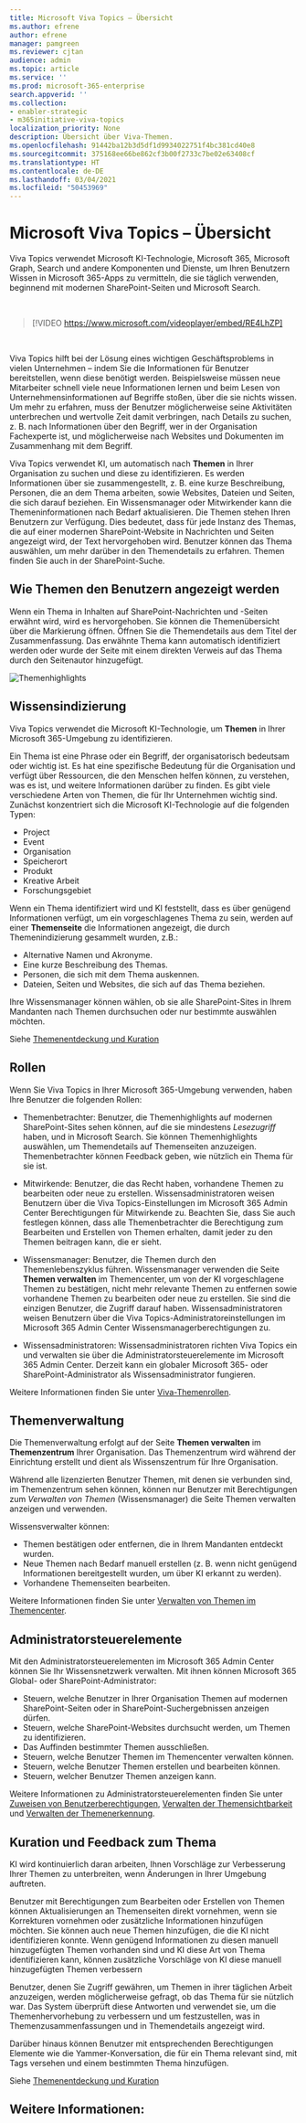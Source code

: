 ```yaml
---
title: Microsoft Viva Topics – Übersicht
ms.author: efrene
author: efrene
manager: pamgreen
ms.reviewer: cjtan
audience: admin
ms.topic: article
ms.service: ''
ms.prod: microsoft-365-enterprise
search.appverid: ''
ms.collection:
- enabler-strategic
- m365initiative-viva-topics
localization_priority: None
description: Übersicht über Viva-Themen.
ms.openlocfilehash: 91442ba12b3d5df1d9934022751f4bc381cd40e8
ms.sourcegitcommit: 375168ee66be862cf3b00f2733c7be02e63408cf
ms.translationtype: HT
ms.contentlocale: de-DE
ms.lasthandoff: 03/04/2021
ms.locfileid: "50453969"
---
```

# <a name="microsoft-viva-topics-overview"></a>Microsoft Viva Topics – Übersicht 

Viva Topics verwendet Microsoft KI-Technologie, Microsoft 365, Microsoft Graph, Search und andere Komponenten und Dienste, um Ihren Benutzern Wissen in Microsoft 365-Apps zu vermitteln, die sie täglich verwenden, beginnend mit modernen SharePoint-Seiten und Microsoft Search.

</br>

> [!VIDEO https://www.microsoft.com/videoplayer/embed/RE4LhZP]  

</br>

Viva Topics hilft bei der Lösung eines wichtigen Geschäftsproblems in vielen Unternehmen – indem Sie die Informationen für Benutzer bereitstellen, wenn diese benötigt werden. Beispielsweise müssen neue Mitarbeiter schnell viele neue Informationen lernen und beim Lesen von Unternehmensinformationen auf Begriffe stoßen, über die sie nichts wissen. Um mehr zu erfahren, muss der Benutzer möglicherweise seine Aktivitäten unterbrechen und wertvolle Zeit damit verbringen, nach Details zu suchen, z. B. nach Informationen über den Begriff, wer in der Organisation Fachexperte ist, und möglicherweise nach Websites und Dokumenten im Zusammenhang mit dem Begriff.

Viva Topics verwendet KI, um automatisch nach **Themen** in Ihrer Organisation zu suchen und diese zu identifizieren. Es werden Informationen über sie zusammengestellt, z. B. eine kurze Beschreibung, Personen, die an dem Thema arbeiten, sowie Websites, Dateien und Seiten, die sich darauf beziehen. Ein Wissensmanager oder Mitwirkender kann die Themeninformationen nach Bedarf aktualisieren. Die Themen stehen Ihren Benutzern zur Verfügung. Dies bedeutet, dass für jede Instanz des Themas, die auf einer modernen SharePoint-Website in Nachrichten und Seiten angezeigt wird, der Text hervorgehoben wird. Benutzer können das Thema auswählen, um mehr darüber in den Themendetails zu erfahren. Themen finden Sie auch in der SharePoint-Suche.


## <a name="how-topics-are-displayed-to-users"></a>Wie Themen den Benutzern angezeigt werden

Wenn ein Thema in Inhalten auf SharePoint-Nachrichten und -Seiten erwähnt wird, wird es hervorgehoben. Sie können die Themenübersicht über die Markierung öffnen. Öffnen Sie die Themendetails aus dem Titel der Zusammenfassung. Das erwähnte Thema kann automatisch identifiziert werden oder wurde der Seite mit einem direkten Verweis auf das Thema durch den Seitenautor hinzugefügt. 

   ![Themenhighlights](../media/knowledge-management/saturn.png) </br> 


## <a name="knowledge-indexing"></a>Wissensindizierung

Viva Topics verwendet die Microsoft KI-Technologie, um **Themen** in Ihrer Microsoft 365-Umgebung zu identifizieren.

Ein Thema ist eine Phrase oder ein Begriff, der organisatorisch bedeutsam oder wichtig ist. Es hat eine spezifische Bedeutung für die Organisation und verfügt über Ressourcen, die den Menschen helfen können, zu verstehen, was es ist, und weitere Informationen darüber zu finden. Es gibt viele verschiedene Arten von Themen, die für Ihr Unternehmen wichtig sind. Zunächst konzentriert sich die Microsoft KI-Technologie auf die folgenden Typen:
- Project
- Event
- Organisation
- Speicherort
- Produkt
- Kreative Arbeit
- Forschungsgebiet


Wenn ein Thema identifiziert wird und KI feststellt, dass es über genügend Informationen verfügt, um ein vorgeschlagenes Thema zu sein, werden auf einer **Themenseite** die Informationen angezeigt, die durch Themenindizierung gesammelt wurden, z.B.:

- Alternative Namen und Akronyme.
- Eine kurze Beschreibung des Themas.
- Personen, die sich mit dem Thema auskennen.
- Dateien, Seiten und Websites, die sich auf das Thema beziehen.

Ihre Wissensmanager können wählen, ob sie alle SharePoint-Sites in Ihrem Mandanten nach Themen durchsuchen oder nur bestimmte auswählen möchten.

Siehe [Themenentdeckung und Kuration](https://docs.microsoft.com/microsoft-365/knowledge/topic-experiences-discovery-curation)

## <a name="roles"></a>Rollen

Wenn Sie Viva Topics in Ihrer Microsoft 365-Umgebung verwenden, haben Ihre Benutzer die folgenden Rollen:

- Themenbetrachter: Benutzer, die Themenhighlights auf modernen SharePoint-Sites sehen können, auf die sie mindestens *Lesezugriff* haben, und in Microsoft Search. Sie können Themenhighlights auswählen, um Themendetails auf Themenseiten anzuzeigen. Themenbetrachter können Feedback geben, wie nützlich ein Thema für sie ist.

- Mitwirkende: Benutzer, die das Recht haben, vorhandene Themen zu bearbeiten oder neue zu erstellen. Wissensadministratoren weisen Benutzern über die Viva Topics-Einstellungen im Microsoft 365 Admin Center Berechtigungen für Mitwirkende zu. Beachten Sie, dass Sie auch festlegen können, dass alle Themenbetrachter die Berechtigung zum Bearbeiten und Erstellen von Themen erhalten, damit jeder zu den Themen beitragen kann, die er sieht.

- Wissensmanager: Benutzer, die Themen durch den Themenlebenszyklus führen. Wissensmanager verwenden die Seite **Themen verwalten** im Themencenter, um von der KI vorgeschlagene Themen zu bestätigen, nicht mehr relevante Themen zu entfernen sowie vorhandene Themen zu bearbeiten oder neue zu erstellen. Sie sind die einzigen Benutzer, die Zugriff darauf haben. Wissensadministratoren weisen Benutzern über die Viva Topics-Administratoreinstellungen im Microsoft 365 Admin Center Wissensmanagerberechtigungen zu. 

- Wissensadministratoren: Wissensadministratoren richten Viva Topics ein und verwalten sie über die Administratorsteuerelemente im Microsoft 365 Admin Center. Derzeit kann ein globaler Microsoft 365- oder SharePoint-Administrator als Wissensadministrator fungieren.

Weitere Informationen finden Sie unter [Viva-Themenrollen](topic-experiences-roles.md).

## <a name="topic-management"></a>Themenverwaltung

Die Themenverwaltung erfolgt auf der Seite **Themen verwalten** im **Themenzentrum** Ihrer Organisation. Das Themenzentrum wird während der Einrichtung erstellt und dient als Wissenszentrum für Ihre Organisation. 

Während alle lizenzierten Benutzer Themen, mit denen sie verbunden sind, im Themenzentrum sehen können, können nur Benutzer mit Berechtigungen zum *Verwalten von Themen* (Wissensmanager) die Seite Themen verwalten anzeigen und verwenden.

Wissensverwalter können:

- Themen bestätigen oder entfernen, die in Ihrem Mandanten entdeckt wurden.
- Neue Themen nach Bedarf manuell erstellen (z. B. wenn nicht genügend Informationen bereitgestellt wurden, um über KI erkannt zu werden).
- Vorhandene Themenseiten bearbeiten.</br>

Weitere Informationen finden Sie unter [Verwalten von Themen im Themencenter](manage-topics.md).  


## <a name="admin-controls"></a>Administratorsteuerelemente

Mit den Administratorsteuerelementen im Microsoft 365 Admin Center können Sie Ihr Wissensnetzwerk verwalten. Mit ihnen können Microsoft 365 Global- oder SharePoint-Administrator:

- Steuern, welche Benutzer in Ihrer Organisation Themen auf modernen SharePoint-Seiten oder in SharePoint-Suchergebnissen anzeigen dürfen.
- Steuern, welche SharePoint-Websites durchsucht werden, um Themen zu identifizieren.
- Das Auffinden bestimmter Themen ausschließen.
- Steuern, welche Benutzer Themen im Themencenter verwalten können.
- Steuern, welche Benutzer Themen erstellen und bearbeiten können.
- Steuern, welcher Benutzer Themen anzeigen kann.

Weitere Informationen zu Administratorsteuerelementen finden Sie unter [Zuweisen von Benutzerberechtigungen](https://docs.microsoft.com/microsoft-365/knowledge/plan-topic-experiences#user-permissions), [Verwalten der Themensichtbarkeit](https://docs.microsoft.com/microsoft-365/knowledge/topic-experiences-knowledge-rules) und [Verwalten der Themenerkennung](https://docs.microsoft.com/microsoft-365/knowledge/topic-experiences-discovery).

## <a name="topic-curation--feedback"></a>Kuration und Feedback zum Thema

KI wird kontinuierlich daran arbeiten, Ihnen Vorschläge zur Verbesserung Ihrer Themen zu unterbreiten, wenn Änderungen in Ihrer Umgebung auftreten. 

Benutzer mit Berechtigungen zum Bearbeiten oder Erstellen von Themen können Aktualisierungen an Themenseiten direkt vornehmen, wenn sie Korrekturen vornehmen oder zusätzliche Informationen hinzufügen möchten. Sie können auch neue Themen hinzufügen, die die KI nicht identifizieren konnte. Wenn genügend Informationen zu diesen manuell hinzugefügten Themen vorhanden sind und KI diese Art von Thema identifizieren kann, können zusätzliche Vorschläge von KI diese manuell hinzugefügten Themen verbessern 

Benutzer, denen Sie Zugriff gewähren, um Themen in ihrer täglichen Arbeit anzuzeigen, werden möglicherweise gefragt, ob das Thema für sie nützlich war. Das System überprüft diese Antworten und verwendet sie, um die Themenhervorhebung zu verbessern und um festzustellen, was in Themenzusammenfassungen und in Themendetails angezeigt wird.

Darüber hinaus können Benutzer mit entsprechenden Berechtigungen Elemente wie die Yammer-Konversation, die für ein Thema relevant sind, mit Tags versehen und einem bestimmten Thema hinzufügen. 

Siehe [Themenentdeckung und Kuration](https://docs.microsoft.com/microsoft-365/knowledge/topic-experiences-discovery-curation)


## <a name="see-also"></a>Weitere Informationen:

